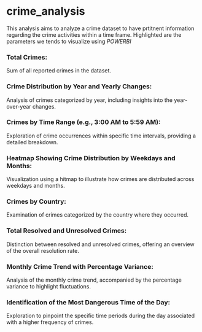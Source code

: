 # crime_analysis
This analysis aims to analyze a crime dataset to have prtitnent information regarding the crime activities within a time frame.
Highlighted are the parameters we tends to visualize using _POWERBI_
### Total Crimes: 
Sum of all reported crimes in the dataset.
### Crime Distribution by Year and Yearly Changes:
Analysis of crimes categorized by year, including insights into the year-over-year changes.
### Crimes by Time Range (e.g., 3:00 AM to 5:59 AM):
Exploration of crime occurrences within specific time intervals, providing a detailed breakdown.
### Heatmap Showing Crime Distribution by Weekdays and Months:
Visualization using a hitmap to illustrate how crimes are distributed across weekdays and months.
### Crimes by Country:
Examination of crimes categorized by the country where they occurred.
### Total Resolved and Unresolved Crimes:
Distinction between resolved and unresolved crimes, offering an overview of the overall resolution rate.
### Monthly Crime Trend with Percentage Variance:
Analysis of the monthly crime trend, accompanied by the percentage variance to highlight fluctuations.
### Identification of the Most Dangerous Time of the Day:
Exploration to pinpoint the specific time periods during the day associated with a higher frequency of crimes.



